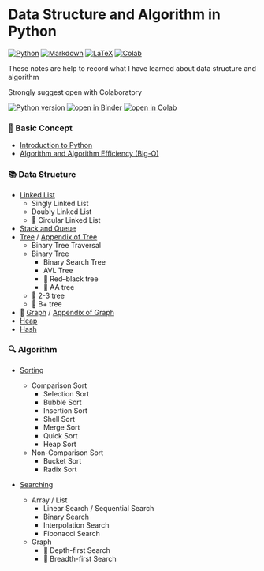 # Data Structure and Algorithm in Python

[![Python](https://img.shields.io/badge/python-3670A0?style=for-the-badge&logo=python&logoColor=ffdd54)](https://docs.python.org/3/)
[![Markdown](https://img.shields.io/badge/markdown-%23000000.svg?style=for-the-badge&logo=markdown&logoColor=white)](https://docs.github.com/en/get-started/writing-on-github/getting-started-with-writing-and-formatting-on-github/basic-writing-and-formatting-syntax)
[![LaTeX](https://img.shields.io/badge/latex-%23008080.svg?style=for-the-badge&logo=latex&logoColor=white)](https://www.latex-project.org/help/documentation/)
[![Colab](https://img.shields.io/badge/Colab-F9AB00?style=for-the-badge&logo=googlecolab&color=525252)](https://colab.research.google.com/)

These notes are help to record what I have learned about data structure and algorithm

Strongly suggest open with Colaboratory

[![Python version](https://camo.githubusercontent.com/44da37f0f02bf104f0650fa5f2c754ed3f6166066c9210f31bacb9e63d60736e/68747470733a2f2f696d672e736869656c64732e696f2f707970692f707976657273696f6e732f70796261646765732e737667)](https://www.python.org/)
[![open in Binder](https://mybinder.org/badge_logo.svg)](https://mybinder.org/v2/gh/tc11echo/data-structure-and-algorithm-in-python/HEAD)
[![open in Colab](https://colab.research.google.com/assets/colab-badge.svg)](https://colab.research.google.com/github/tc11echo/data-structure-and-algorithm-in-python)

### :beginner: Basic Concept

* [Introduction to Python](intro_python.ipynb)
* [Algorithm and Algorithm Efficiency (Big-O)](algorithm_and_algorithm_efficiency.ipynb)

### :books: Data Structure

* [Linked List](linked_list.ipynb)
	* Singly Linked List
    * Doubly Linked List
    * :construction: Circular Linked List
* [Stack and Queue](stack_and_queue.ipynb)
* [Tree](tree.ipynb) / [Appendix of Tree](tree_note.md)
    * Binary Tree Traversal
    * Binary Tree
        * Binary Search Tree
        * AVL Tree
        * :construction: Red–black tree
        * :construction: AA tree
     * :construction: 2-3 tree
     * :construction: B+ tree
* :construction: [Graph](graph.ipynb) / [Appendix of Graph](graph_note.md)
* [Heap](heap.ipynb)
* [Hash](hash.ipynb)

### :mag: Algorithm

* [Sorting](sorting.ipynb)
    * Comparison Sort
        * Selection Sort
        * Bubble Sort
        * Insertion Sort
        * Shell Sort
        * Merge Sort
        * Quick Sort
        * Heap Sort
    * Non-Comparison Sort
        * Bucket Sort
        * Radix Sort

* [Searching](searching.ipynb)
    * Array / List
        * Linear Search / Sequential Search
        * Binary Search
        * Interpolation Search
        * Fibonacci Search
    * Graph
        * :construction: Depth-first Search
        * :construction: Breadth-first Search
